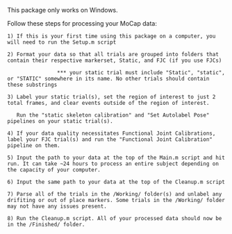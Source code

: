 This package only works on Windows.

Follow these steps for processing your MoCap data:

	1) If this is your first time using this package on a computer, you will need to run the Setup.m script
 
 	2) Format your data so that all trials are grouped into folders that contain their respective markerset, Static, and FJC (if you use FJCs) 
  
					*** your static trial must include "Static", "static", or "STATIC" somewhere in its name. No other trials should contain these substrings
     
	3) Label your static trial(s), set the region of interest to just 2 total frames, and clear events outside of the region of interest. 
 
 	   Run the "static skeleton calibration" and "Set Autolabel Pose" pipelines on your static trial(s).
    
	4) If your data quality necessitates Functional Joint Calibrations, label your FJC trial(s) and run the "Functional Joint Calibration" pipeline on them.
 
 	5) Input the path to your data at the top of the Main.m script and hit run. It can take ~24 hours to process an entire subject depending on the capacity of your computer.
  
	6) Input the same path to your data at the top of the Cleanup.m script
 
 	7) Parse all of the trials in the /Working/ folder(s) and unlabel any drifiting or out of place markers. Some trials in the /Working/ folder may not have any issues present.
  
	8) Run the Cleanup.m script. All of your processed data should now be in the /Finished/ folder.
